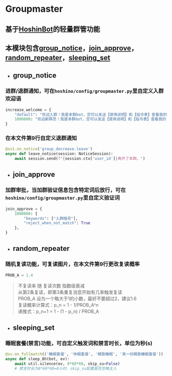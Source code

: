 # **Groupmaster**
## **基于[HoshinBot](https://github.com/Ice-Cirno/HoshinoBot)的轻量群管功能**
## 本模块包含[group_notice]()，[join_approve]()，[random_repeater]()，[sleeping_set]()

- ## group_notice
### 进群/退群通知，可在`hoshino/config/groupmaster.py`里自定义入群欢迎语
```python
increase_welcome = {
    "default": "欢迎入群！我是本群bot，您可以发送【使用说明】和【指令表】查看我的说明哦！",
    1000000: "欢迎新群员！我是本群bot，您可以发送【使用说明】和【指令表】查看我的说明哦！",
}
```
### 在本文件第9行自定义退群通知
```python
@sv1.on_notice('group_decrease.leave')
async def leave_notice(session: NoticeSession):
    await session.send(f"{session.ctx['user_id']}离开了本群。")
```

- ## join_approve
### 加群审批，当加群验证信息包含特定词后放行，可在`hoshino/config/groupmaster.py`里自定义验证词
```python
join_approve = {
    1000000: {
        "keywords": ["入群暗号"],
        "reject_when_not_match": True
    },
}
```

- ## random_repeater
### 随机复读功能，可复读图片，在本文件第9行更改复读概率
```python
PROB_A = 1.4
```
> 不复读率 随 复读次数 指数级衰减  
从第2条复读，即第3条重复消息开始有几率触发复读  
PROB_A 设为一个略大于1的小数，最好不要超过2，建议1.6  
复读概率计算式：p_n = 1 - 1/PROB_A^n  
递推式：p_n+1 = 1 - (1 - p_n) / PROB_A  

- ## sleeping_set
### 睡眠套餐(禁言)功能，可自定义触发词和禁言时长，单位为秒(s)
```python
@sv.on_fullmatch(('睡眠套餐', '休眠套餐', '精致睡眠', '来一份精致睡眠套餐'))
async def sleep_8h(bot, ev):
    await util.silence(ev, 8*60*60, skip_su=False)
    # 禁言时长为8*60*60=8小时，skip_su配置是否忽略主人
```